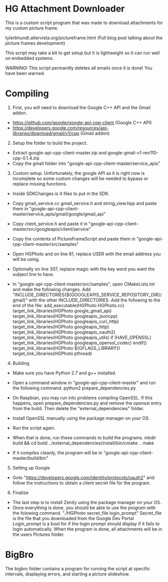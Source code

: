 # HG Attachment Downloader

This is a custom script program that was made to download attachments for my custom picture frame.

tylerbhundt.altervista.org/pictureframe.html (Full blog post talking about the picture frames development)

This script may take a bit to get setup but it is lightweight so it can run well on embedded systems.

WARNING! This script permanitly deletes all emails once it is done! You have been warned.

# Compiling

1. First, you will need to download the Google C++ API and the Gmail addon.
* https://github.com/google/google-api-cpp-client (Google C++ API)
* https://developers.google.com/resources/api-libraries/download/gmail/v1/cpp (Gmail addon)

2. Setup the folder to build the project.
* Extract google-api-cpp-client-master.zip and google-gmail-v1-rev110-cpp-0.1.4.zip
* Copy the gmail folder into "google-api-cpp-client-master/service_apis"

3. Custom setup. Unfortunately, the google API as it is right now is incomplete so some custom changes will be needed to bypass or replace missing functions.
* Inside SDKChanges is 4 files to put in the SDK.
* Copy gmail_service.cc gmail_service.h and string_view.hpp and paste them in "google-api-cpp-client-master/service_apis/gmail/google/gmail_api"
* Copy client_service.h and paste it in "google-api-cpp-client-master/src/googleapis/client/service"

* Copy the contents of PictureFrameScript and paste them in "google-api-cpp-client-master/src/samples"
* Open HGPhoto and on line 81, replace USER with the email address you will be using.
* Optionally on line 307, replace magic with the key word you want the subject line to have.

* In "google-api-cpp-client-master/src/samples", open CMakeLists.txt and make the following changes.
Add "INCLUDE_DIRECTORIES(${GOOGLEAPIS_SERVICE_REPOSITORY_DIR}/gmail)" with the other INCLUDE_DIRECTORIES.
Add the following to the end of the file:
add_executable(HGPhoto HGPhoto.cc)
target_link_libraries(HGPhoto google_gmail_api)
target_link_libraries(HGPhoto googleapis_jsoncpp)
target_link_libraries(HGPhoto googleapis_curl_http)
target_link_libraries(HGPhoto googleapis_http)
target_link_libraries(HGPhoto googleapis_oauth2)
target_link_libraries(HGPhoto googleapis_utils)
if (HAVE_OPENSSL)
target_link_libraries(HGPhoto googleapis_openssl_codec)
endif()
target_link_libraries(HGPhoto ${GFLAGS_LIBRARY})
target_link_libraries(HGPhoto pthread)

4. Building
* Make sure you have Python 2.7 and g++ installed.
* Open a command window in "google-api-cpp-client-master" and run the following command.
python2 prepare_dependencies.py

* On Raspbian, you may run into problems compiling OpenSSL. If this happens, open prepare_dependencies.py and remove the openssl entry from the build. Then delete the "external_dependencies" folder.
* Install OpenSSL manually using the package manager on your OS.
* Run the script again.

* When that is done, run these commands to build the programs.
mkdir build && cd build
../external_dependencies/install/bin/cmake ..
make

* If it compiles cleanly, the program will be in "google-api-cpp-client-master/build/bin"

5. Setting up Google
* Goto "https://developers.google.com/identity/protocols/oauth2" and follow the instructions to obtain a client secret file for the program.

6. Finalize
* The last step is to install Zenity using the package manager on your OS.
* Once everything is done, you should be able to use the program with the folowing command.
"./HGPhoto secret_file login_prompt"
Secret_file is the file that you downloaded from the Google Dev Portal
Login_prompt is a bool for if the login prompt should display if it fails to login automatically.
When the program is done, all attachments will be in the users Pictures folder.

# BigBro

The bigbro folder contains a program for running the script at specific intervals, displaying errors, and starting a picture slideshow.
